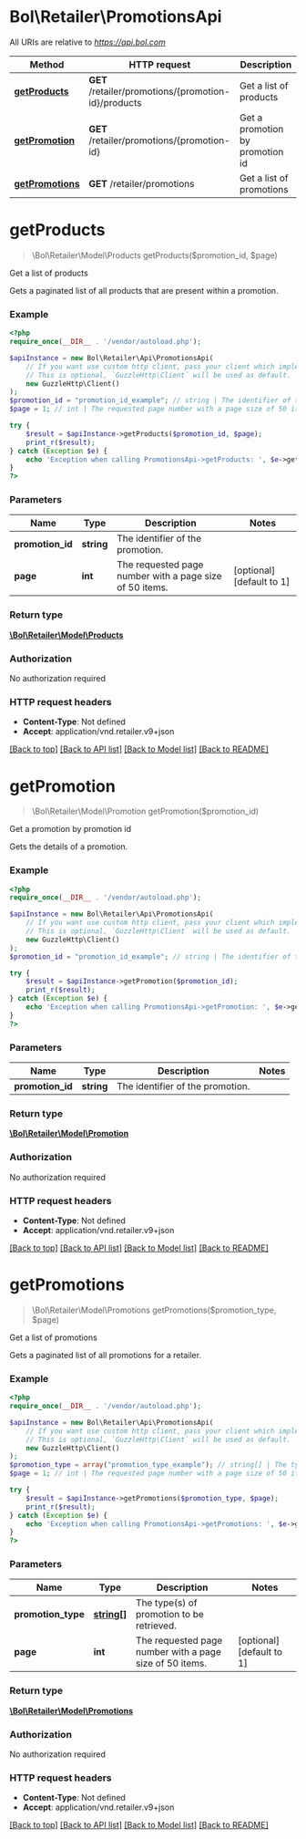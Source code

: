 # Bol\Retailer\PromotionsApi

All URIs are relative to *https://api.bol.com*

Method | HTTP request | Description
------------- | ------------- | -------------
[**getProducts**](PromotionsApi.md#getProducts) | **GET** /retailer/promotions/{promotion-id}/products | Get a list of products
[**getPromotion**](PromotionsApi.md#getPromotion) | **GET** /retailer/promotions/{promotion-id} | Get a promotion by promotion id
[**getPromotions**](PromotionsApi.md#getPromotions) | **GET** /retailer/promotions | Get a list of promotions


# **getProducts**
> \Bol\Retailer\Model\Products getProducts($promotion_id, $page)

Get a list of products

Gets a paginated list of all products that are present within a promotion.

### Example
```php
<?php
require_once(__DIR__ . '/vendor/autoload.php');

$apiInstance = new Bol\Retailer\Api\PromotionsApi(
    // If you want use custom http client, pass your client which implements `GuzzleHttp\ClientInterface`.
    // This is optional, `GuzzleHttp\Client` will be used as default.
    new GuzzleHttp\Client()
);
$promotion_id = "promotion_id_example"; // string | The identifier of the promotion.
$page = 1; // int | The requested page number with a page size of 50 items.

try {
    $result = $apiInstance->getProducts($promotion_id, $page);
    print_r($result);
} catch (Exception $e) {
    echo 'Exception when calling PromotionsApi->getProducts: ', $e->getMessage(), PHP_EOL;
}
?>
```

### Parameters

Name | Type | Description  | Notes
------------- | ------------- | ------------- | -------------
 **promotion_id** | **string**| The identifier of the promotion. |
 **page** | **int**| The requested page number with a page size of 50 items. | [optional] [default to 1]

### Return type

[**\Bol\Retailer\Model\Products**](../Model/Products.md)

### Authorization

No authorization required

### HTTP request headers

 - **Content-Type**: Not defined
 - **Accept**: application/vnd.retailer.v9+json

[[Back to top]](#) [[Back to API list]](../../README.md#documentation-for-api-endpoints) [[Back to Model list]](../../README.md#documentation-for-models) [[Back to README]](../../README.md)

# **getPromotion**
> \Bol\Retailer\Model\Promotion getPromotion($promotion_id)

Get a promotion by promotion id

Gets the details of a promotion.

### Example
```php
<?php
require_once(__DIR__ . '/vendor/autoload.php');

$apiInstance = new Bol\Retailer\Api\PromotionsApi(
    // If you want use custom http client, pass your client which implements `GuzzleHttp\ClientInterface`.
    // This is optional, `GuzzleHttp\Client` will be used as default.
    new GuzzleHttp\Client()
);
$promotion_id = "promotion_id_example"; // string | The identifier of the promotion.

try {
    $result = $apiInstance->getPromotion($promotion_id);
    print_r($result);
} catch (Exception $e) {
    echo 'Exception when calling PromotionsApi->getPromotion: ', $e->getMessage(), PHP_EOL;
}
?>
```

### Parameters

Name | Type | Description  | Notes
------------- | ------------- | ------------- | -------------
 **promotion_id** | **string**| The identifier of the promotion. |

### Return type

[**\Bol\Retailer\Model\Promotion**](../Model/Promotion.md)

### Authorization

No authorization required

### HTTP request headers

 - **Content-Type**: Not defined
 - **Accept**: application/vnd.retailer.v9+json

[[Back to top]](#) [[Back to API list]](../../README.md#documentation-for-api-endpoints) [[Back to Model list]](../../README.md#documentation-for-models) [[Back to README]](../../README.md)

# **getPromotions**
> \Bol\Retailer\Model\Promotions getPromotions($promotion_type, $page)

Get a list of promotions

Gets a paginated list of all promotions for a retailer.

### Example
```php
<?php
require_once(__DIR__ . '/vendor/autoload.php');

$apiInstance = new Bol\Retailer\Api\PromotionsApi(
    // If you want use custom http client, pass your client which implements `GuzzleHttp\ClientInterface`.
    // This is optional, `GuzzleHttp\Client` will be used as default.
    new GuzzleHttp\Client()
);
$promotion_type = array("promotion_type_example"); // string[] | The type(s) of promotion to be retrieved.
$page = 1; // int | The requested page number with a page size of 50 items.

try {
    $result = $apiInstance->getPromotions($promotion_type, $page);
    print_r($result);
} catch (Exception $e) {
    echo 'Exception when calling PromotionsApi->getPromotions: ', $e->getMessage(), PHP_EOL;
}
?>
```

### Parameters

Name | Type | Description  | Notes
------------- | ------------- | ------------- | -------------
 **promotion_type** | [**string[]**](../Model/string.md)| The type(s) of promotion to be retrieved. |
 **page** | **int**| The requested page number with a page size of 50 items. | [optional] [default to 1]

### Return type

[**\Bol\Retailer\Model\Promotions**](../Model/Promotions.md)

### Authorization

No authorization required

### HTTP request headers

 - **Content-Type**: Not defined
 - **Accept**: application/vnd.retailer.v9+json

[[Back to top]](#) [[Back to API list]](../../README.md#documentation-for-api-endpoints) [[Back to Model list]](../../README.md#documentation-for-models) [[Back to README]](../../README.md)

